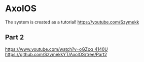 # AxolOS
The system is created as a tutorial! 
https://youtube.com/Szymekk

## Part 2
https://www.youtube.com/watch?v=oGZcq_4140U <br>
https://github.com/SzymekkYT/AxolOS/tree/Part2
